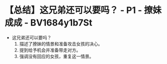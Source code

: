 # 【总结】这兄弟还可以要吗？ - P1 - 撩妹成成 - BV1684y1b7St

-   这兄弟还可以要吗？
    1.  描述了撩妹的情景和准备攻击女孩的决心。
    2.  提到给予机会并准备带走对方。
    3.  强调没有回应的女孩，重复这一情景。